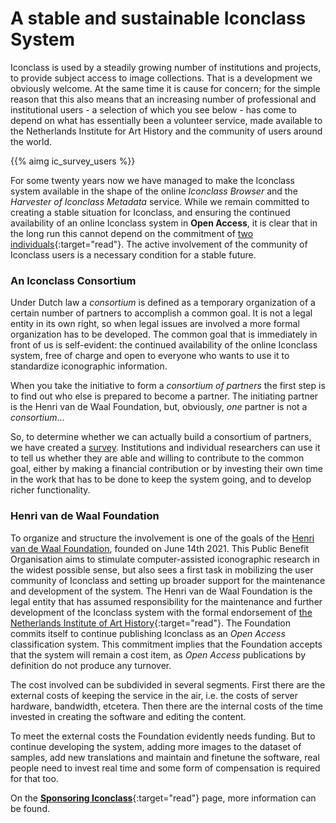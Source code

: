 # A stable and sustainable Iconclass System

Iconclass is used by a steadily growing number of institutions and projects, to provide subject access to image collections. That is a development we obviously welcome.
At the same time it is cause for concern; for the simple reason that this also means that an increasing number of professional and institutional users - a selection of which you see below - has come to depend on what has essentially been a volunteer service, made available to the Netherlands Institute for Art History and the community of users around the world.

{{% aimg ic_survey_users %}}

For some twenty years now we have managed to make the Iconclass system available in the shape of the online _Iconclass Browser_ and the _Harvester of Iconclass Metadata_ service.
While we remain committed to creating a stable situation for Iconclass, and ensuring the continued availability of an online Iconclass system in **Open Access**, it is clear that in the long run this cannot depend on the commitment of [two individuals](/help/team){:target="read"}. The active involvement of the community of Iconclass users is a necessary condition for a stable future.

### An Iconclass Consortium

Under Dutch law a _consortium_ is defined as a temporary organization of a certain number of partners to accomplish a common goal. It is not a legal entity in its own right, so when legal issues are involved a more formal organization has to be developed.
The common goal that is immediately in front of us is self-evident: the continued availability of the online Iconclass system, free of charge and open to everyone who wants to use it to standardize iconographic information.

When you take the initiative to form a _consortium of partners_ the first step is to find out who else is prepared to become a partner. The initiating partner is the Henri van de Waal Foundation, but, obviously, _one_ partner is not a _consortium_...

So, to determine whether we can actually build a consortium of partners, we have created a [survey](https://docs.google.com/forms/d/e/1FAIpQLSe-Obc9MOjOg8WmnkUTFMA7jQqXQnskjci1Zxm4Tjr4yMEqUQ/viewform). Institutions and individual researchers can use it to tell us whether they are able and willing to contribute to the common goal, either by making a financial contribution or by investing their own time in the work that has to be done to keep the system going, and to develop richer functionality.


### Henri van de Waal Foundation

To organize and structure the involvement is one of the goals of the <a href="https://henrivandewaalfoundation.org" target="read">Henri van de Waal Foundation</a>, founded on June 14th 2021. This Public Benefit Organisation aims to stimulate computer-assisted iconographic research in the widest possible sense, but also sees a first task in mobilizing the user community of Iconclass and setting up broader support for the maintenance and development of the system.
The Henri van de Waal Foundation is the legal entity that has assumed responsibility for the maintenance and further development of the Iconclass system with the formal endorsement of [the Netherlands Institute of Art History](https://henrivandewaalfoundation.org/Iconclasstransferstatement20211104.pdf){:target="read"}. The Foundation commits itself to continue publishing Iconclass as an _Open Access_ classification system. This commitment implies that the Foundation accepts that the system will remain a cost item, as _Open Access_ publications by definition do not produce any turnover.

The cost involved can be subdivided in several segments. First there are the external costs of keeping the service in the air, i.e. the costs of server hardware, bandwidth, etcetera. Then there are the internal costs of the time invested in creating the software and editing the content.

To meet the external costs the Foundation evidently needs funding. But to continue developing the system, adding more images to the dataset of samples, add new translations and maintain and finetune the software, real people need to invest real time and some form of compensation is required for that too.

On the [**Sponsoring Iconclass**](https://iconclass.org/help/sponsoring){:target="read"} page, more information can be found.
